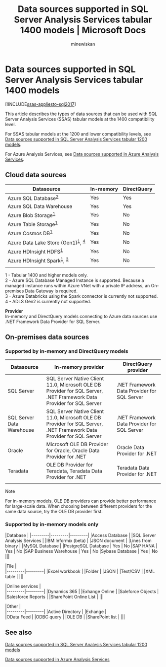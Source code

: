 ﻿---
title: "Data sources supported in SQL Server Analysis Services tabular 1400 models | Microsoft Docs"
ms.date: 02/12/2019
ms.prod: sql
ms.technology: analysis-services
ms.custom: tabular-models
ms.topic: conceptual
ms.author: owend
ms.reviewer: owend
author: minewiskan
manager: kfile
---
# Data sources supported in SQL Server Analysis Services tabular 1400 models

[!INCLUDE[ssas-appliesto-sql2017](../../includes/ssas-appliesto-sql2017.md)]

This article describes the types of data sources that can be used with SQL Server Analysis Services (SSAS) tabular models at the 1400 compatibility level. 

For SSAS tabular models at the 1200 and lower compatibility levels, see [Data sources supported in SQL Server Analysis Services tabular 1200  models](data-sources-supported-ssas-tabular.md).

For Azure Analysis Services, see [Data sources supported in Azure Analysis Services](https://docs.microsoft.com/azure/analysis-services/analysis-services-datasource).


## Cloud data sources

|Datasource  |In-memory  |DirectQuery  |
|---------|---------|---------|
|Azure SQL Database<sup>[2](#azsqlmanaged)</sup>     |   Yes      |    Yes      |
|Azure SQL Data Warehouse     |   Yes      |   Yes       |
|Azure Blob Storage<sup>[1](#tab1400a)</sup>     |   Yes       |    No      |
|Azure Table Storage<sup>[1](#tab1400a)</sup>    |   Yes       |    No      |
|Azure Cosmos DB<sup>[1](#tab1400a)</sup>     |  Yes        |  No        |
|Azure Data Lake Store (Gen1)<sup>[1](#tab1400a)</sup>, <sup>[4](#gen2)</sup>      |   Yes       |    No      |
|Azure HDInsight HDFS<sup>[1](#tab1400a)</sup>     |     Yes     |   No       |
|Azure HDInsight Spark<sup>[1](#tab1400a)</sup>, <sup>[3](#databricks)</sup>     |   Yes       |   No       |
||||

<a name="tab1400a">1</a> - Tabular 1400 and higher models only.   
<a name="azsqlmanaged">2</a> - Azure SQL Database Managed Instance is supported. Because a managed instance runs within Azure VNet with a private IP address, an On-premises Data Gateway is required.   
<a name="databricks">3</a> - Azure Databricks using the Spark connector is currently not supported.   
<a name="gen2">4</a> - ADLS Gen2 is currently not supported.


**Provider**   
In-memory and DirectQuery models connecting to Azure data sources use .NET Framework Data Provider for SQL Server.

## On-premises data sources

### Supported by in-memory and DirectQuery models

|Datasource | In-memory provider | DirectQuery provider |
|  --- | --- | --- |
| SQL Server |SQL Server Native Client 11.0, Microsoft OLE DB Provider for SQL Server, .NET Framework Data Provider for SQL Server | .NET Framework Data Provider for SQL Server |
| SQL Server Data Warehouse |SQL Server Native Client 11.0, Microsoft OLE DB Provider for SQL Server, .NET Framework Data Provider for SQL Server | .NET Framework Data Provider for SQL Server |
| Oracle |Microsoft OLE DB Provider for Oracle, Oracle Data Provider for .NET |Oracle Data Provider for .NET | |
| Teradata |OLE DB Provider for Teradata, Teradata Data Provider for .NET |Teradata Data Provider for .NET | |
| | | |

> [!NOTE]
> For in-memory models, OLE DB providers can provide better performance for large-scale data. When choosing between different providers for the same data source, try the OLE DB provider first.  

### Supported by in-memory models only

|Database  |
|---------|---------|---------|
|Access Database     | 
|SQL Server Analysis Services     | 
|IBM Informix (beta) | 
|JSON document     | 
|Lines from binary     | 
|MySQL Database     | 
|PostgreSQL Database    | Yes | No
|SAP HANA   | Yes | No
|SAP Business Warehouse    | Yes | No
|Sybase Database     | Yes | No
|||

|File  |  
|---------|---------|
|Excel workbook     |
|Folder     | 
|JSON | 
|Text/CSV    | 
|XML table    | 
|||

|Online services  |  
|---------|---------|
|Dynamics 365      |
|Exhange Online     |
|Saleforce Objects    | 
|Salesforce Reports     |
|SharePoint Online List     |
|||

|Other  |  
|---------|---------|
|Active Directory      | 
|Exhange     |  
|OData Feed     | 
|ODBC query     | 
|OLE DB  | 
|SharePoint list | 
|||

## See also

[Data sources supported in SQL Server Analysis Services tabular 1200  models](data-sources-supported-ssas-tabular.md)

[Data sources supported in Azure Analysis Services](https://docs.microsoft.com/azure/analysis-services/analysis-services-datasource)   
